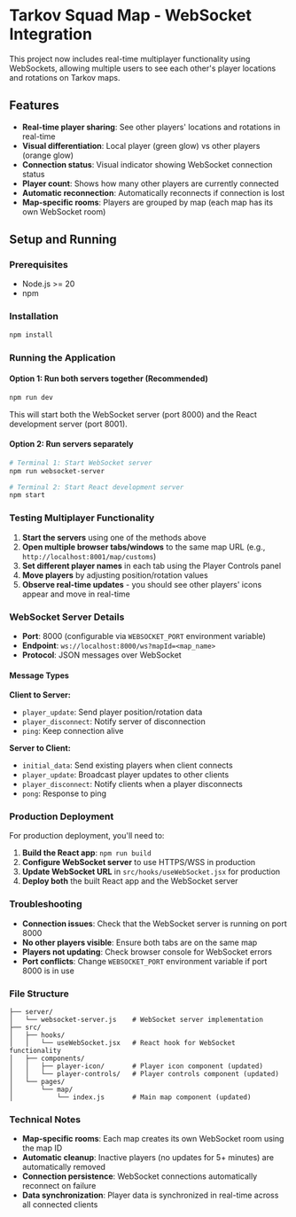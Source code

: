 # Tarkov Squad Map - WebSocket Integration

This project now includes real-time multiplayer functionality using WebSockets, allowing multiple users to see each other's player locations and rotations on Tarkov maps.

## Features

- **Real-time player sharing**: See other players' locations and rotations in real-time
- **Visual differentiation**: Local player (green glow) vs other players (orange glow)
- **Connection status**: Visual indicator showing WebSocket connection status
- **Player count**: Shows how many other players are currently connected
- **Automatic reconnection**: Automatically reconnects if connection is lost
- **Map-specific rooms**: Players are grouped by map (each map has its own WebSocket room)

## Setup and Running

### Prerequisites
- Node.js >= 20
- npm

### Installation
```bash
npm install
```

### Running the Application

#### Option 1: Run both servers together (Recommended)
```bash
npm run dev
```
This will start both the WebSocket server (port 8000) and the React development server (port 8001).

#### Option 2: Run servers separately
```bash
# Terminal 1: Start WebSocket server
npm run websocket-server

# Terminal 2: Start React development server
npm start
```

### Testing Multiplayer Functionality

1. **Start the servers** using one of the methods above
2. **Open multiple browser tabs/windows** to the same map URL (e.g., `http://localhost:8001/map/customs`)
3. **Set different player names** in each tab using the Player Controls panel
4. **Move players** by adjusting position/rotation values
5. **Observe real-time updates** - you should see other players' icons appear and move in real-time

### WebSocket Server Details

- **Port**: 8000 (configurable via `WEBSOCKET_PORT` environment variable)
- **Endpoint**: `ws://localhost:8000/ws?mapId=<map_name>`
- **Protocol**: JSON messages over WebSocket

#### Message Types

**Client to Server:**
- `player_update`: Send player position/rotation data
- `player_disconnect`: Notify server of disconnection
- `ping`: Keep connection alive

**Server to Client:**
- `initial_data`: Send existing players when client connects
- `player_update`: Broadcast player updates to other clients
- `player_disconnect`: Notify clients when a player disconnects
- `pong`: Response to ping

### Production Deployment

For production deployment, you'll need to:

1. **Build the React app**: `npm run build`
2. **Configure WebSocket server** to use HTTPS/WSS in production
3. **Update WebSocket URL** in `src/hooks/useWebSocket.jsx` for production
4. **Deploy both** the built React app and the WebSocket server

### Troubleshooting

- **Connection issues**: Check that the WebSocket server is running on port 8000
- **No other players visible**: Ensure both tabs are on the same map
- **Players not updating**: Check browser console for WebSocket errors
- **Port conflicts**: Change `WEBSOCKET_PORT` environment variable if port 8000 is in use

### File Structure

```
├── server/
│   └── websocket-server.js    # WebSocket server implementation
├── src/
│   ├── hooks/
│   │   └── useWebSocket.jsx   # React hook for WebSocket functionality
│   ├── components/
│   │   ├── player-icon/       # Player icon component (updated)
│   │   └── player-controls/   # Player controls component (updated)
│   └── pages/
│       └── map/
│           └── index.js       # Main map component (updated)
```

### Technical Notes

- **Map-specific rooms**: Each map creates its own WebSocket room using the map ID
- **Automatic cleanup**: Inactive players (no updates for 5+ minutes) are automatically removed
- **Connection persistence**: WebSocket connections automatically reconnect on failure
- **Data synchronization**: Player data is synchronized in real-time across all connected clients
